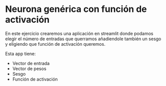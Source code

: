 # Neurona genérica con función de activación

En este ejercicio crearemos una aplicación en streamlit donde podamos elegir el número de entradas que querramos añadiendole también un sesgo y eligiendo que función de activación queremos.

Esta app tiene:
* Vector de entrada
* Vector de pesos
* Sesgo
* Función de activación
